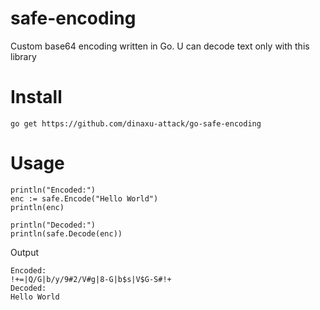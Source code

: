 # safe-encoding
Custom base64 encoding written in Go. U can decode text only with this library

# Install
```
go get https://github.com/dinaxu-attack/go-safe-encoding
```

# Usage
```
println("Encoded:")
enc := safe.Encode("Hello World")
println(enc)

println("Decoded:")
println(safe.Decode(enc))

```
Output
```
Encoded:
!+=|Q/G|b/y/9#2/V#g|8-G|b$s|V$G-S#!+
Decoded:
Hello World
```
